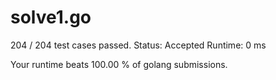 # solve1.go

204 / 204 test cases passed.
Status: Accepted
Runtime: 0 ms

Your runtime beats 100.00 % of golang submissions.

